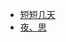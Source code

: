 
 - [短短几天][1]
 - [夜、思][2]


  [1]: https://www.zybuluo.com/jw/note/1748689
  [2]: https://www.zybuluo.com/jw/note/1749029
